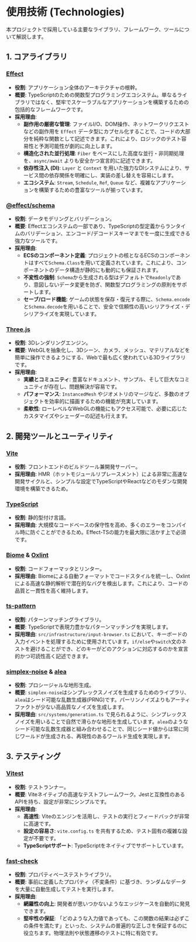 # 使用技術 (Technologies)

本プロジェクトで採用している主要なライブラリ、フレームワーク、ツールについて解説します。

## 1. コアライブラリ

### [Effect](https://effect.website/)

- **役割**: アプリケーション全体のアーキテクチャの根幹。
- **概要**: TypeScriptのための関数型プログラミングエコシステム。単なるライブラリではなく、堅牢でスケーラブルなアプリケーションを構築するための包括的なフレームワークです。
- **採用理由**:
  - **副作用の厳密な管理**: ファイルI/O、DOM操作、ネットワークリクエストなどの副作用を `Effect` データ型にカプセル化することで、コードの大部分を純粋な関数として記述できます。これにより、ロジックのテスト容易性と予測可能性が劇的に向上します。
  - **構造化された並行処理**: `Fiber` をベースにした高度な並行・非同期処理を、`async/await` よりも安全かつ宣言的に記述できます。
  - **依存性注入 (DI)**: `Layer` と `Context` を用いた強力なDIシステムにより、サービス間の依存関係を明確にし、実装の差し替えを容易にします。
  - **エコシステム**: `Stream`, `Schedule`, `Ref`, `Queue` など、複雑なアプリケーションを構築するための豊富なツールが揃っています。

### [@effect/schema](https://effect.website/docs/guides/schema/schema)

- **役割**: データモデリングとバリデーション。
- **概要**: Effectエコシステムの一部であり、TypeScriptの型定義からランタイムのバリデーション、エンコード/デコードスキーマまでを一度に生成できる強力なツールです。
- **採用理由**:
  - **ECSのコンポーネント定義**: プロジェクトの核となるECSのコンポーネントはすべて`Schema.Class`を用いて定義されています。これにより、コンポーネントのデータ構造が静的にも動的にも保証されます。
  - **不変性の強制**: `Schema`から生成される型はデフォルトで`Readonly`であり、意図しないデータ変更を防ぎ、関数型プログラミングの原則をサポートします。
  - **セーブ/ロード機能**: ゲームの状態を保存・復元する際に、`Schema.encode`と`Schema.decode`を用いることで、安全で信頼性の高いシリアライズ・デシリアライズを実現しています。

### [Three.js](https://threejs.org/)

- **役割**: 3Dレンダリングエンジン。
- **概要**: WebGLを抽象化し、3Dシーン、カメラ、メッシュ、マテリアルなどを簡単に操作できるようにする、Webで最も広く使われている3Dライブラリです。
- **採用理由**:
  - **実績とコミュニティ**: 豊富なドキュメント、サンプル、そして巨大なコミュニティが存在し、問題解決が容易です。
  - **パフォーマンス**: `InstancedMesh` やジオメトリのマージなど、多数のオブジェクトを効率的に描画するための機能が充実しています。
  - **柔軟性**: ローレベルなWebGLの機能にもアクセス可能で、必要に応じたカスタマイズやシェーダーの記述も行えます。

## 2. 開発ツールとユーティリティ

### [Vite](https://vitejs.dev/)
- **役割**: フロントエンドのビルドツール兼開発サーバー。
- **採用理由**: HMR（ホットモジュールリプレースメント）による非常に高速な開発サイクルと、シンプルな設定でTypeScriptやReactなどのモダンな開発環境を構築できるため。

### [TypeScript](https://www.typescriptlang.org/)
- **役割**: 静的型付け言語。
- **採用理由**: 大規模なコードベースの保守性を高め、多くのエラーをコンパイル時に防ぐことができるため。Effect-TSの能力を最大限に活かす上で必須です。

### [Biome](https://biomejs.dev/) & [Oxlint](https://oxc-project.github.io/docs/linter/introduction.html)
- **役割**: コードフォーマッタとリンター。
- **採用理由**: Biomeによる自動フォーマットでコードスタイルを統一し、Oxlintによる高速な静的解析で潜在的なバグを検出します。これにより、コードの品質と一貫性を高く維持します。

### [ts-pattern](https://github.com/gvergnaud/ts-pattern)
- **役割**: パターンマッチングライブラリ。
- **概要**: TypeScriptで表現力豊かなパターンマッチングを実現します。
- **採用理由**: `src/infrastructure/input-browser.ts` において、キーボードの入力イベントを処理するために使用されています。`if/else`や`switch`文のネストを避けることができ、どのキーがどのアクションに対応するのかを宣言的かつ可読性高く記述できます。

### [simplex-noise](httpss://github.com/jwagner/simplex-noise.js) & [alea](https://www.npmjs.com/package/alea)
- **役割**: プロシージャルな地形生成。
- **概要**: `simplex-noise`はシンプレックスノイズを生成するためのライブラリ、`alea`はシード可能な乱数生成器(PRNG)です。パーリンノイズよりもアーティファクトが少ない高品質なノイズを生成します。
- **採用理由**: `src/systems/generation.ts` で見られるように、シンプレックスノイズを用いることで自然で滑らかな地形を生成しています。`alea`のようなシード可能な乱数生成器と組み合わせることで、同じシード値からは常に同じワールドが生成される、再現性のあるワールド生成を実現します。

## 3. テスティング

### [Vitest](https://vitest.dev/)
- **役割**: テストランナー。
- **概要**: Viteネイティブの高速なテストフレームワーク。Jestと互換性のあるAPIを持ち、設定が非常にシンプルです。
- **採用理由**:
  - **高速性**: Viteのエンジンを活用し、テストの実行とフィードバックが非常に高速です。
  - **設定の容易さ**: `vite.config.ts` を共有するため、テスト固有の複雑な設定が不要です。
  - **TypeScriptサポート**: TypeScriptをネイティブでサポートしています。

### [fast-check](https://fast-check.dev/)
- **役割**: プロパティベーステストライブラリ。
- **概要**: 事前に定義したプロパティ（不変条件）に基づき、ランダムなデータを大量に自動生成してテストを実行します。
- **採用理由**:
  - **網羅性の向上**: 開発者が思いつかないようなエッジケースを自動的に発見できます。
  - **堅牢性の保証**: 「どのような入力値であっても、この関数の結果は必ずこの条件を満たす」といった、システムの普遍的な正しさを保証するのに役立ちます。物理法則や状態遷移のテストに特に有効です。